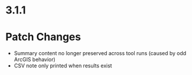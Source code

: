 # 3.1.1 

# Patch Changes

* Summary content no longer preserved across tool runs (caused by odd ArcGIS behavior)
* CSV note only printed when results exist